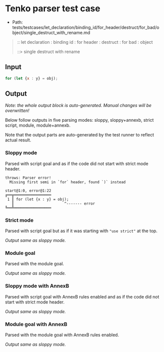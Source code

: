 # Tenko parser test case

- Path: tests/testcases/let_declaration/binding_id/for_header/destruct/for_bad/object/single_destruct_with_rename.md

> :: let declaration : binding id : for header : destruct : for bad : object
>
> ::> single destruct with rename

## Input

`````js
for (let {x : y} = obj);
`````

## Output

_Note: the whole output block is auto-generated. Manual changes will be overwritten!_

Below follow outputs in five parsing modes: sloppy, sloppy+annexb, strict script, module, module+annexb.

Note that the output parts are auto-generated by the test runner to reflect actual result.

### Sloppy mode

Parsed with script goal and as if the code did not start with strict mode header.

`````
throws: Parser error!
  Missing first semi in `for` header, found `)` instead

start@1:0, error@1:22
╔══╦═════════════════
 1 ║ for (let {x : y} = obj);
   ║                       ^------- error
╚══╩═════════════════

`````

### Strict mode

Parsed with script goal but as if it was starting with `"use strict"` at the top.

_Output same as sloppy mode._

### Module goal

Parsed with the module goal.

_Output same as sloppy mode._

### Sloppy mode with AnnexB

Parsed with script goal with AnnexB rules enabled and as if the code did not start with strict mode header.

_Output same as sloppy mode._

### Module goal with AnnexB

Parsed with the module goal with AnnexB rules enabled.

_Output same as sloppy mode._
